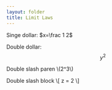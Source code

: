 ```yaml
---
layout: folder
title: Limit Laws
---
```

Singe dollar: $x=\frac 1 2$

Double dollar: $$y^2$$

Double slash paren \\(2^3\\)

Double slash block \\[ z = 2 \\]